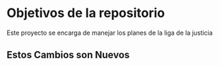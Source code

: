 # Objetivos de la repositorio

Este proyecto se encarga de manejar los planes de la liga de la justicia


## Estos Cambios son Nuevos